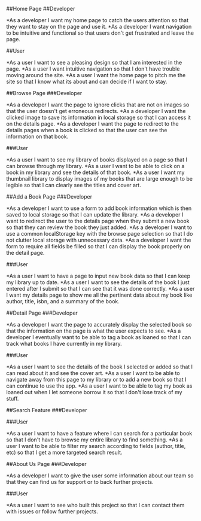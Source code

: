 ##Home Page
##Developer

*As a developer I want my home page to catch the users attention so that they want to stay on the page and use it.
*As a developer I want navigation to be intuitive and functional so that users don't get frustrated and leave the page.

##User

*As a user I want to see a pleasing design so that I am interested in the page.
*As a user I want intuitive navigation so that I don't have trouble moving around the site.
\*As a user I want the home page to pitch me the site so that I know what its about and can decide if I want to stay.

##Browse Page
###Developer

*As a developer I want the page to ignore clicks that are not on images so that the user doesn't get erroneous redirects.
*As a developer I want the clicked image to save its information in local storage so that I can access it on the details page.
\*As a developer I want the page to redirect to the details pages when a book is clicked so that the user can see the information on that book.

###User

*As a user I want to see my library of books displayed on a page so that I can browse through my library.
*As a user I want to be able to click on a book in my library and see the details of that book.
\*As a user I want my thumbnail library to display images of my books that are large enough to be legible so that I can clearly see the titles and cover art.

##Add a Book Page
###Developer

*As a developer I want to use a form to add book information which is then saved to local storage so that I can update the library.
*As a developer I want to redirect the user to the details page when they submit a new book so that they can review the book they just added.
*As a developer I want to use a common localStorage key with the browse page selection so that I do not clutter local storage with unnecessary data.
*As a developer I want the form to require all fields be filled so that I can display the book properly on the detail page.

###User

*As a user I want to have a page to input new book data so that I can keep my library up to date.
*As a user I want to see the details of the book I just entered after I submit so that I can see that it was done correctly.
\*As a user I want my details page to show me all the pertinent data about my book like author, title, isbn, and a summary of the book.

##Detail Page
###Developer

*As a developer I want the page to accurately display the selected book so that the information on the page is what the user expects to see.
*As a developer I eventually want to be able to tag a book as loaned so that I can track what books I have currently in my library.

###User

*As a user I want to see the details of the book I selected or added so that I can read about it and see the cover art.
*As a user I want to be able to navigate away from this page to my library or to add a new book so that I can continue to use the app.
\*As a user I want to be able to tag my book as loaned out when I let someone borrow it so that I don't lose track of my stuff.

##Search Feature
###Developer

###User

*As a user I want to have a feature where I can search for a particular book so that I don't have to browse my entire library to find something.
*As a user I want to be able to filter my search according to fields (author, title, etc) so that I get a more targeted search result.

##About Us Page
###Developer

\*As a developer I want to give the user some information about our team so that they can find us for support or to back further projects.

###User

\*As a user I want to see who built this project so that I can contact them with issues or follow further projects.

